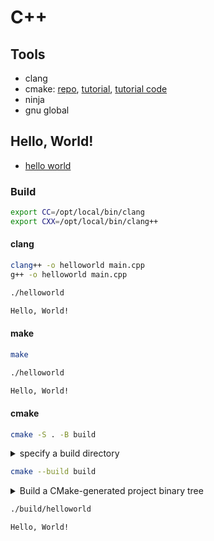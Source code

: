 # C++ 

## Tools

- clang
- cmake: [repo](https://github.com/Kitware/CMake), [tutorial](https://cmake.org/cmake/help/latest/guide/tutorial/index.html), [tutorial code](https://github.com/Kitware/CMake/tree/master/Help/guide/tutorial)
- ninja
- gnu global

## Hello, World!

- [hello world](src/helloworld/main.cpp)

### Build

```bash
export CC=/opt/local/bin/clang
export CXX=/opt/local/bin/clang++
```

#### clang

```bash
clang++ -o helloworld main.cpp
g++ -o helloworld main.cpp
```

```bash
./helloworld

Hello, World!
```

#### make

```bash
make
```
```bash
./helloworld

Hello, World!
```

#### cmake

```bash
cmake -S . -B build
```

<details>
    <summary>specify a build directory</summary>

```bash
-- The C compiler identification is Clang 14.0.6
-- The CXX compiler identification is Clang 14.0.6
-- Detecting C compiler ABI info
-- Detecting C compiler ABI info - done
-- Check for working C compiler: /opt/local/bin/clang - skipped
-- Detecting C compile features
-- Detecting C compile features - done
-- Detecting CXX compiler ABI info
-- Detecting CXX compiler ABI info - done
-- Check for working CXX compiler: /opt/local/bin/clang++ - skipped
-- Detecting CXX compile features
-- Detecting CXX compile features - done
-- Configuring done
-- Generating done
-- Build files have been written to: cplusplus/src/helloworld/build
```
</details>

```bash
cmake --build build
```

<details>
    <summary>Build a CMake-generated project binary tree</summary>

```bash
[ 50%] Building CXX object CMakeFiles/HelloWorld.dir/main.cpp.o
[100%] Linking CXX executable HelloWorld
[100%] Built target HelloWorld
```

</details>

```bash
./build/helloworld

Hello, World!
```


